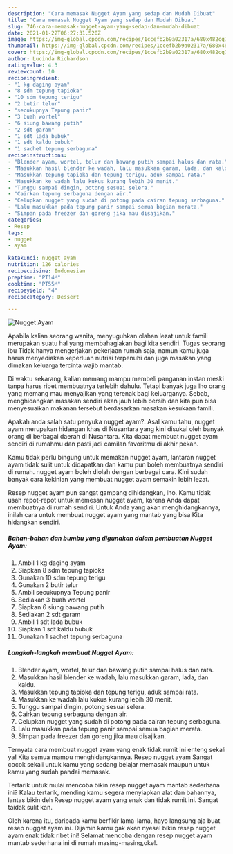 ```yaml
---
description: "Cara memasak Nugget Ayam yang sedap dan Mudah Dibuat"
title: "Cara memasak Nugget Ayam yang sedap dan Mudah Dibuat"
slug: 746-cara-memasak-nugget-ayam-yang-sedap-dan-mudah-dibuat
date: 2021-01-22T06:27:31.520Z
image: https://img-global.cpcdn.com/recipes/1ccefb2b9a02317a/680x482cq70/nugget-ayam-foto-resep-utama.jpg
thumbnail: https://img-global.cpcdn.com/recipes/1ccefb2b9a02317a/680x482cq70/nugget-ayam-foto-resep-utama.jpg
cover: https://img-global.cpcdn.com/recipes/1ccefb2b9a02317a/680x482cq70/nugget-ayam-foto-resep-utama.jpg
author: Lucinda Richardson
ratingvalue: 4.3
reviewcount: 10
recipeingredient:
- "1 kg daging ayam"
- "8 sdm tepung tapioka"
- "10 sdm tepung terigu"
- "2 butir telur"
- "secukupnya Tepung panir"
- "3 buah wortel"
- "6 siung bawang putih"
- "2 sdt garam"
- "1 sdt lada bubuk"
- "1 sdt kaldu bubuk"
- "1 sachet tepung serbaguna"
recipeinstructions:
- "Blender ayam, wortel, telur dan bawang putih sampai halus dan rata."
- "Masukkan hasil blender ke wadah, lalu masukkan garam, lada, dan kaldu."
- "Masukkan tepung tapioka dan tepung terigu, aduk sampai rata."
- "Masukkan ke wadah lalu kukus kurang lebih 30 menit."
- "Tunggu sampai dingin, potong sesuai selera."
- "Cairkan tepung serbaguna dengan air."
- "Celupkan nugget yang sudah di potong pada cairan tepung serbaguna."
- "Lalu masukkan pada tepung panir sampai semua bagian merata."
- "Simpan pada freezer dan goreng jika mau disajikan."
categories:
- Resep
tags:
- nugget
- ayam

katakunci: nugget ayam 
nutrition: 126 calories
recipecuisine: Indonesian
preptime: "PT14M"
cooktime: "PT55M"
recipeyield: "4"
recipecategory: Dessert

---
```



![Nugget Ayam](https://img-global.cpcdn.com/recipes/1ccefb2b9a02317a/680x482cq70/nugget-ayam-foto-resep-utama.jpg)

Apabila kalian seorang wanita, menyuguhkan olahan lezat untuk famili merupakan suatu hal yang membahagiakan bagi kita sendiri. Tugas seorang ibu Tidak hanya mengerjakan pekerjaan rumah saja, namun kamu juga harus menyediakan keperluan nutrisi terpenuhi dan juga masakan yang dimakan keluarga tercinta wajib mantab.

Di waktu  sekarang, kalian memang mampu membeli panganan instan meski tanpa harus ribet membuatnya terlebih dahulu. Tetapi banyak juga lho orang yang memang mau menyajikan yang terenak bagi keluarganya. Sebab, menghidangkan masakan sendiri akan jauh lebih bersih dan kita pun bisa menyesuaikan makanan tersebut berdasarkan masakan kesukaan famili. 



Apakah anda salah satu penyuka nugget ayam?. Asal kamu tahu, nugget ayam merupakan hidangan khas di Nusantara yang kini disukai oleh banyak orang di berbagai daerah di Nusantara. Kita dapat membuat nugget ayam sendiri di rumahmu dan pasti jadi camilan favoritmu di akhir pekan.

Kamu tidak perlu bingung untuk memakan nugget ayam, lantaran nugget ayam tidak sulit untuk didapatkan dan kamu pun boleh membuatnya sendiri di rumah. nugget ayam boleh diolah dengan berbagai cara. Kini sudah banyak cara kekinian yang membuat nugget ayam semakin lebih lezat.

Resep nugget ayam pun sangat gampang dihidangkan, lho. Kamu tidak usah repot-repot untuk memesan nugget ayam, karena Anda dapat membuatnya di rumah sendiri. Untuk Anda yang akan menghidangkannya, inilah cara untuk membuat nugget ayam yang mantab yang bisa Kita hidangkan sendiri.

<!--inarticleads1-->

##### Bahan-bahan dan bumbu yang digunakan dalam pembuatan Nugget Ayam:

1. Ambil 1 kg daging ayam
1. Siapkan 8 sdm tepung tapioka
1. Gunakan 10 sdm tepung terigu
1. Gunakan 2 butir telur
1. Ambil secukupnya Tepung panir
1. Sediakan 3 buah wortel
1. Siapkan 6 siung bawang putih
1. Sediakan 2 sdt garam
1. Ambil 1 sdt lada bubuk
1. Siapkan 1 sdt kaldu bubuk
1. Gunakan 1 sachet tepung serbaguna




<!--inarticleads2-->

##### Langkah-langkah membuat Nugget Ayam:

1. Blender ayam, wortel, telur dan bawang putih sampai halus dan rata.
1. Masukkan hasil blender ke wadah, lalu masukkan garam, lada, dan kaldu.
1. Masukkan tepung tapioka dan tepung terigu, aduk sampai rata.
1. Masukkan ke wadah lalu kukus kurang lebih 30 menit.
1. Tunggu sampai dingin, potong sesuai selera.
1. Cairkan tepung serbaguna dengan air.
1. Celupkan nugget yang sudah di potong pada cairan tepung serbaguna.
1. Lalu masukkan pada tepung panir sampai semua bagian merata.
1. Simpan pada freezer dan goreng jika mau disajikan.




Ternyata cara membuat nugget ayam yang enak tidak rumit ini enteng sekali ya! Kita semua mampu menghidangkannya. Resep nugget ayam Sangat cocok sekali untuk kamu yang sedang belajar memasak maupun untuk kamu yang sudah pandai memasak.

Tertarik untuk mulai mencoba bikin resep nugget ayam mantab sederhana ini? Kalau tertarik, mending kamu segera menyiapkan alat dan bahannya, lantas bikin deh Resep nugget ayam yang enak dan tidak rumit ini. Sangat taidak sulit kan. 

Oleh karena itu, daripada kamu berfikir lama-lama, hayo langsung aja buat resep nugget ayam ini. Dijamin kamu gak akan nyesel bikin resep nugget ayam enak tidak ribet ini! Selamat mencoba dengan resep nugget ayam mantab sederhana ini di rumah masing-masing,oke!.


